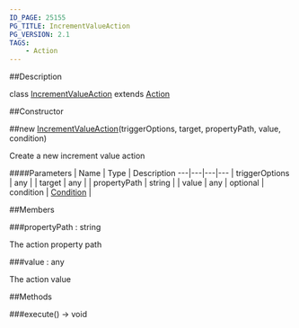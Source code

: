 ```yaml
---
ID_PAGE: 25155
PG_TITLE: IncrementValueAction
PG_VERSION: 2.1
TAGS:
    - Action
---
```

##Description

class [IncrementValueAction](/classes/2.2-alpha/IncrementValueAction) extends [Action](/classes/2.2-alpha/Action)



##Constructor

##new [IncrementValueAction](/classes/2.2-alpha/IncrementValueAction)(triggerOptions, target, propertyPath, value, condition)

Create a new increment value action

####Parameters
 | Name | Type | Description
---|---|---|---
 | triggerOptions | any | 
 | target | any | 
 | propertyPath | string | 
 | value | any | 
optional | condition | [Condition](/classes/2.2-alpha/Condition) | 

##Members

###propertyPath : string

The action property path

###value : any

The action value

##Methods

###execute() &rarr; void


